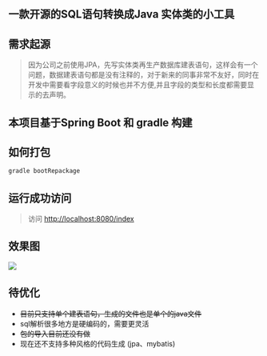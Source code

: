 ## 一款开源的SQL语句转换成Java 实体类的小工具
## 需求起源
> 因为公司之前使用JPA，先写实体类再生产数据库建表语句，这样会有一个问题，数据建表语句都是没有注释的，对于新来的同事非常不友好，同时在开发中需要看字段意义的时候也并不方便,并且字段的类型和长度都需要显示的去声明。

## 本项目基于Spring Boot 和 gradle 构建
## 如何打包
```bash
gradle bootRepackage
```
## 运行成功访问
> 访问 [http://localhost:8080/index](http://localhost:8080/index)

## 效果图
![](http://7xv4mv.com1.z0.glb.clouddn.com/2018-05-08-2.gif)

## 待优化
- ~~目前只支持单个建表语句，生成的文件也是单个的java文件~~
- sql解析很多地方是硬编码的，需要更灵活
- ~~包的导入目前还没有做~~
- 现在还不支持多种风格的代码生成 (jpa、mybatis)
